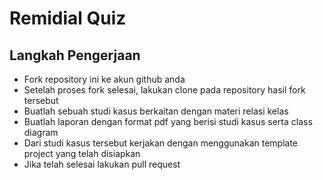 # Remidial Quiz
## Langkah Pengerjaan

- Fork repository ini ke akun github anda
- Setelah proses fork selesai, lakukan clone pada repository hasil fork tersebut
- Buatlah sebuah studi kasus berkaitan dengan materi relasi kelas
- Buatlah laporan dengan format pdf yang berisi studi kasus serta class diagram
- Dari studi kasus tersebut kerjakan dengan menggunakan template project yang telah disiapkan
- Jika telah selesai lakukan pull request
